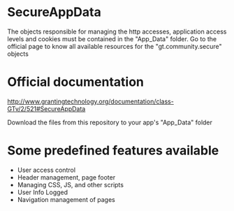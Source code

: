 # SecureAppData
The objects responsible for managing the http accesses, application access levels and cookies must be contained in the "App_Data" folder. Go to the official page to know all available resources for the "gt.community.secure" objects

# Official documentation
http://www.grantingtechnology.org/documentation/class-GTv/2/521#SecureAppData


Download the files from this repository to your app's "App_Data" folder

# Some predefined features available

* User access control 
* Header management, page footer
* Managing CSS, JS, and other scripts
* User Info Logged
* Navigation management of pages
